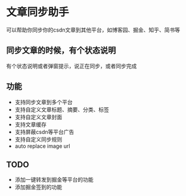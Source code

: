 # 文章同步助手

可以帮助你同步你的csdn文章到其他平台，如博客园、掘金、知乎、简书等

## 同步文章的时候，有个状态说明  

有个状态说明或者弹窗提示，说正在同步，或者同步完成

## 功能

-   支持同步文章到多个平台
-   支持自定义文章标题、摘要、分类、标签
-   支持自定义文章封面
-   支持文章缓存
-   支持屏蔽csdn等平台广告
-   支持自定义同步规则
-   auto replace image url 


## TODO
- 添加一键转发到掘金等平台的功能
- 添加掘金签到的功能